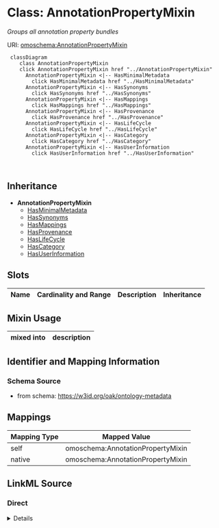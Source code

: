 

# Class: AnnotationPropertyMixin


_Groups all annotation property bundles_





URI: [omoschema:AnnotationPropertyMixin](https://w3id.org/oak/ontology-metadata/AnnotationPropertyMixin)






```{mermaid}
 classDiagram
    class AnnotationPropertyMixin
    click AnnotationPropertyMixin href "../AnnotationPropertyMixin"
      AnnotationPropertyMixin <|-- HasMinimalMetadata
        click HasMinimalMetadata href "../HasMinimalMetadata"
      AnnotationPropertyMixin <|-- HasSynonyms
        click HasSynonyms href "../HasSynonyms"
      AnnotationPropertyMixin <|-- HasMappings
        click HasMappings href "../HasMappings"
      AnnotationPropertyMixin <|-- HasProvenance
        click HasProvenance href "../HasProvenance"
      AnnotationPropertyMixin <|-- HasLifeCycle
        click HasLifeCycle href "../HasLifeCycle"
      AnnotationPropertyMixin <|-- HasCategory
        click HasCategory href "../HasCategory"
      AnnotationPropertyMixin <|-- HasUserInformation
        click HasUserInformation href "../HasUserInformation"
      
      
```





## Inheritance
* **AnnotationPropertyMixin**
    * [HasMinimalMetadata](HasMinimalMetadata.md)
    * [HasSynonyms](HasSynonyms.md)
    * [HasMappings](HasMappings.md)
    * [HasProvenance](HasProvenance.md)
    * [HasLifeCycle](HasLifeCycle.md)
    * [HasCategory](HasCategory.md)
    * [HasUserInformation](HasUserInformation.md)



## Slots

| Name | Cardinality and Range | Description | Inheritance |
| ---  | --- | --- | --- |



## Mixin Usage

| mixed into | description |
| --- | --- |








## Identifier and Mapping Information







### Schema Source


* from schema: https://w3id.org/oak/ontology-metadata




## Mappings

| Mapping Type | Mapped Value |
| ---  | ---  |
| self | omoschema:AnnotationPropertyMixin |
| native | omoschema:AnnotationPropertyMixin |







## LinkML Source

<!-- TODO: investigate https://stackoverflow.com/questions/37606292/how-to-create-tabbed-code-blocks-in-mkdocs-or-sphinx -->

### Direct

<details>
```yaml
name: AnnotationPropertyMixin
description: Groups all annotation property bundles
from_schema: https://w3id.org/oak/ontology-metadata
mixin: true

```
</details>

### Induced

<details>
```yaml
name: AnnotationPropertyMixin
description: Groups all annotation property bundles
from_schema: https://w3id.org/oak/ontology-metadata
mixin: true

```
</details>